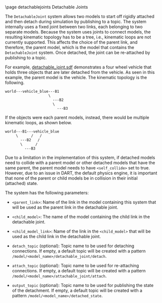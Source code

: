 \page detachablejoints Detachable Joints

The `DetachableJoint` system allows two models to start off rigidly attached
and then detach during simulation by publishing to a topic. The system
internally uses a fixed joint between two links, each belonging to two separate
models. Because the system uses joints to connect models, the resulting
kinematic topology has to be a tree, i.e., kinematic loops are not currently
supported. This affects the choice of the parent link, and therefore, the
parent model, which is the model that contains the `DetachableJoint` system.
Once detached, the joint can be re-attached by publishing to a topic.

For example, [detachable_joint.sdf](https://github.com/ignitionrobotics/ign-gazebo/blob/ign-gazebo2/examples/worlds/detachable_joint.sdf)
demonstrates a four wheel vehicle that holds three objects that are later
detached from the vehicle. As seen in this example, the parent model is the
vehicle. The kinematic topology is the following.

```
world---vehicle_blue---B1
                    \
                      ---B2
                      \
                        ---B3
```
If the objects were each parent models, instead, there would be multiple
kinematic loops, as shown below.

```
world---B1---vehicle_blue
     \      /   /
       ---B2   /
       \      /
         ---B3
```

Due to a limitation in the implementation of this system, if detached models
need to collide with a parent model or other detached models that have the same
parent, the parent model needs to have `<self_collide>` set to true. However,
due to an issue in DART, the default physics engine, it is important that none of the parent
or child models be in collision in their initial (attached) state.

The system has the following parameters:

* `<parent_link>`: Name of the link in the model containing this system that will be
used as the parent link in the detachable joint.

* `<child_model>`: The name of the model containing the child link in the detachable
joint.

* `<child_model_link>`:  Name of the link in the `<child_model>` that will be used
as the child link in the detachable joint.

* `detach_topic` (optional): Topic name to be used for detaching connections.
 If empty, a default topic will be created with a pattern
`/model/<model_name>/detachable_joint/detach`.

* `attach_topic` (optional): Topic name to be used for re-attaching connections.
 If empty, a default topic will be created with a pattern
`/model/<model_name>/attachable_joint/attach`.

* `output_topic` (optional): Topic name to be used for publishing the state of
the detachment. If empty, a default topic will be created with a pattern
`/model/<model_name>/detached_state`.

